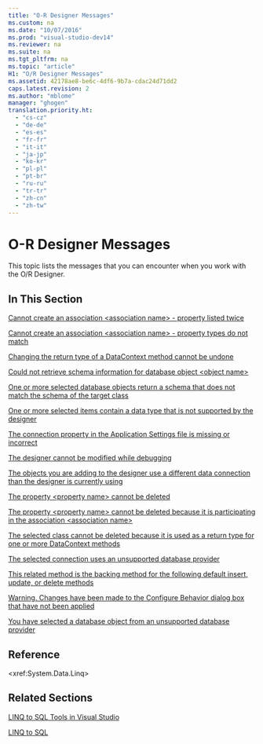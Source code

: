 ```yaml
---
title: "O-R Designer Messages"
ms.custom: na
ms.date: "10/07/2016"
ms.prod: "visual-studio-dev14"
ms.reviewer: na
ms.suite: na
ms.tgt_pltfrm: na
ms.topic: "article"
H1: "O/R Designer Messages"
ms.assetid: 42178ae8-be6c-4df6-9b7a-cdac24d71dd2
caps.latest.revision: 2
ms.author: "mblome"
manager: "ghogen"
translation.priority.ht: 
  - "cs-cz"
  - "de-de"
  - "es-es"
  - "fr-fr"
  - "it-it"
  - "ja-jp"
  - "ko-kr"
  - "pl-pl"
  - "pt-br"
  - "ru-ru"
  - "tr-tr"
  - "zh-cn"
  - "zh-tw"
---
```

# O-R Designer Messages
This topic lists the messages that you can encounter when you work with the O/R Designer.  
  
## In This Section  
 [Cannot create an association \<association name> - property listed twice](../VS_raddata/cannot-create-an-association--association-name----property-listed-twice.md)  
  
 [Cannot create an association \<association name> - property types do not match](../VS_raddata/cannot-create-an-association--association-name----property-types-do-not-match.md)  
  
 [Changing the return type of a DataContext method cannot be undone](../VS_raddata/changing-the-return-type-of-a-datacontext-method-cannot-be-undone.md)  
  
 [Could not retrieve schema information for database object \<object name>](../VS_raddata/could-not-retrieve-schema-information-for-database-object--object-name-.md)  
  
 [One or more selected database objects return a schema that does not match the schema of the target class](../VS_raddata/3794e88b-4d3d-4e7a-ade6-8208eabe3eae.md)  
  
 [One or more selected items contain a data type that is not supported by the designer](../VS_raddata/one-or-more-selected-items-contain-a-data-type-that-is-not-supported-by-the-designer.md)  
  
 [The connection property in the Application Settings file is missing or incorrect](../VS_raddata/the-connection-property-in-the-application-settings-file-is-missing-or-incorrect.md)  
  
 [The designer cannot be modified while debugging](../VS_raddata/the-designer-cannot-be-modified-while-debugging.md)  
  
 [The objects you are adding to the designer use a different data connection than the designer is currently using](../VS_raddata/332ed2f3-3377-4d51-8e3b-fdb98231978e.md)  
  
 [The property \<property name> cannot be deleted](../VS_raddata/the-property--property-name--cannot-be-deleted.md)  
  
 [The property \<property name> cannot be deleted because it is participating in the association \<association name>](../VS_raddata/389873cc-92dd-48da-bfca-0f6c8e0ae3c2.md)  
  
 [The selected class cannot be deleted because it is used as a return type for one or more DataContext methods](../VS_raddata/d68254a0-f3a1-47e2-aed3-a83471e1d711.md)  
  
 [The selected connection uses an unsupported database provider](../VS_raddata/the-selected-connection-uses-an-unsupported-database-provider.md)  
  
 [This related method is the backing method for the following default insert, update, or delete methods](../VS_raddata/62afa6da-97cf-48b9-8de3-33e4d72a0377.md)  
  
 [Warning. Changes have been made to the Configure Behavior dialog box that have not been applied](../VS_raddata/warning.-changes-have-been-made-to-the-configure-behavior-dialog-box-that-have-not-been-applied.md)  
  
 [You have selected a database object from an unsupported database provider](../VS_raddata/you-have-selected-a-database-object-from-an-unsupported-database-provider.md)  
  
## Reference  
 \<xref:System.Data.Linq>  
  
## Related Sections  
 [LINQ to SQL Tools in Visual Studio](../VS_raddata/linq-to-sql-tools-in-visual-studio2.md)  
  
 [LINQ to SQL](../Topic/LINQ%20to%20SQL.md)